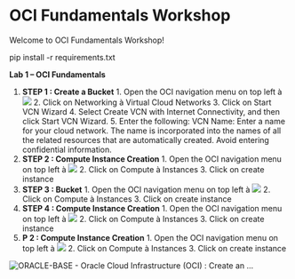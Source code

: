 # OCI Fundamentals Workshop

Welcome to OCI Fundamentals Workshop!


pip install -r requirements.txt 


**Lab 1 – OCI Fundamentals** 

1. **STEP 1 : Create a Bucket**
       1. Open the OCI navigation menu on top left  à  ![](Aspose.Words.e57981d3-20a1-4776-aeee-19390757f30c.001.png)
   2. Click on Networking à Virtual Cloud Networks
   3. Click on Start VCN Wizard
   4. Select Create VCN with Internet Connectivity, and then click Start VCN Wizard.
   5. Enter the following:
   VCN Name: Enter a name for your cloud network. The name is incorporated into the names of all the related resources that are automatically created. Avoid entering confidential information.
1. **STEP 2 : Compute Instance Creation**
       1. Open the OCI navigation menu on top left  à  ![](Aspose.Words.e57981d3-20a1-4776-aeee-19390757f30c.001.png)
   2. Click on Compute à Instances
   3. Click on create instance
1. **STEP 3 : Bucket**
       1. Open the OCI navigation menu on top left  à  ![](Aspose.Words.e57981d3-20a1-4776-aeee-19390757f30c.001.png)
   2. Click on Compute à Instances
   3. Click on create instance
1. **STEP 4 : Compute Instance Creation**
       1. Open the OCI navigation menu on top left  à  ![](Aspose.Words.e57981d3-20a1-4776-aeee-19390757f30c.001.png)
   2. Click on Compute à Instances
   3. Click on create instance
1. **P 2 : Compute Instance Creation**
       1. Open the OCI navigation menu on top left  à  ![](Aspose.Words.e57981d3-20a1-4776-aeee-19390757f30c.001.png)
   2. Click on Compute à Instances
   3. Click on create instance


![ORACLE-BASE - Oracle Cloud Infrastructure (OCI) : Create an ...](Aspose.Words.e57981d3-20a1-4776-aeee-19390757f30c.002.jpeg)






